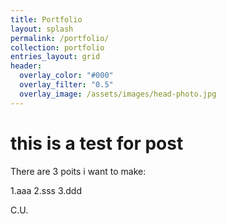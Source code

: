 ```yaml
---
title: Portfolio
layout: splash
permalink: /portfolio/
collection: portfolio
entries_layout: grid
header:
  overlay_color: "#000"
  overlay_filter: "0.5"
  overlay_image: /assets/images/head-photo.jpg
---
```


# this is a test for post

There are 3 poits i want to make:

1.aaa
2.sss
3.ddd

C.U.
